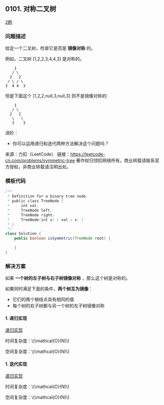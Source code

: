 ## 0101. 对称二叉树

<script src="https://cdn.bootcss.com/mathjax/2.7.7/MathJax.js?config=TeX-AMS-MML_HTMLorMML"></script>

[2刷](qu0101/solu/Solution.java)

### 问题描述

给定一个二叉树，检查它是否是 **镜像对称** 的。

 

例如，二叉树 [1,2,2,3,4,4,3] 是对称的。

```
    1
   / \
  2   2
 / \ / \
3  4 4  3
```
 

但是下面这个 [1,2,2,null,3,null,3] 则不是镜像对称的:

```
    1
   / \
  2   2
   \   \
   3    3
```
 

进阶：

* 你可以运用递归和迭代两种方法解决这个问题吗？

来源：力扣（LeetCode）
链接：https://leetcode-cn.com/problems/symmetric-tree
著作权归领扣网络所有。商业转载请联系官方授权，非商业转载请注明出处。

### 模板代码

``` java
/**
 * Definition for a binary tree node.
 * public class TreeNode {
 *     int val;
 *     TreeNode left;
 *     TreeNode right;
 *     TreeNode(int x) { val = x; }
 * }
 */
class Solution {
    public boolean isSymmetric(TreeNode root) {
        
    }
}
```

### 解决方案

如果 **一个树的左子树与右子树镜像对称** ，那么这个树是对称的。

如果同时满足下面的条件，**两个树互为镜像**：

* 它们的两个根结点具有相同的值
* 每个树的右子树都与另一个树的左子树镜像对称


#### 1. 递归实现

[递归实现](qu0101/solu1/Solution.java)

时间复杂度：\\(\mathcal{O}(N)\\)

空间复杂度：\\(\mathcal{O}(N)\\)

#### 1. 迭代实现

[递归实现](qu0101/solu1/Solution.java)

时间复杂度：\\(\mathcal{O}(N)\\)

空间复杂度：\\(\mathcal{O}(N)\\)

